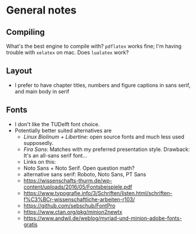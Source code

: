 # General notes

## Compiling

What's the best engine to compile with? `pdflatex` works fine; I'm having trouble with `xelatex` on mac. Does `lualatex` work?

## Layout

* I prefer to have chapter titles, numbers and figure captions in sans serif, and main body in serif

## Fonts

* I don't like the TUDelft font choice.
* Potentially better suited alternatives are
  * _Linux Biolinum + Libertine_: open source fonts and much less used supposedly.
  * _Fira Sans_: Matches with my preferred presentation style. Drawback: It's an all-sans serif font...
  * Links on this:
  * Noto Sans + Noto Serif. Open question math?
  * alternative sans serif: Roboto, Noto Sans, PT Sans
  * https://wissenschafts-thurm.de/wp-content/uploads/2016/05/Fontsbeispiele.pdf
  * https://www.typografie.info/3/Schriften/listen.html/schriften-f%C3%BCr-wissenschaftliche-arbeiten-r103/
  * https://github.com/sebschub/FontPro
  * https://www.ctan.org/pkg/minion2newtx
  * https://www.andwil.de/weblog/myriad-und-minion-adobe-fonts-gratis
